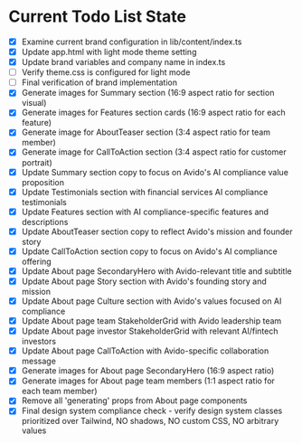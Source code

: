 <!-- DO NOT EDIT - Managed by todo_list tool -->
<!-- Updated: 2025-08-29T12:26:56.583Z -->

# Current Todo List State

- [x] Examine current brand configuration in lib/content/index.ts
- [x] Update app.html with light mode theme setting
- [x] Update brand variables and company name in index.ts
- [ ] Verify theme.css is configured for light mode
- [ ] Final verification of brand implementation
- [x] Generate images for Summary section (16:9 aspect ratio for section visual)
- [x] Generate images for Features section cards (16:9 aspect ratio for each feature)
- [x] Generate image for AboutTeaser section (3:4 aspect ratio for team member)
- [x] Generate image for CallToAction section (3:4 aspect ratio for customer portrait)
- [x] Update Summary section copy to focus on Avido's AI compliance value proposition
- [x] Update Testimonials section with financial services AI compliance testimonials
- [x] Update Features section with AI compliance-specific features and descriptions
- [x] Update AboutTeaser section copy to reflect Avido's mission and founder story
- [x] Update CallToAction section copy to focus on Avido's AI compliance offering
- [x] Update About page SecondaryHero with Avido-relevant title and subtitle
- [x] Update About page Story section with Avido's founding story and mission
- [x] Update About page Culture section with Avido's values focused on AI compliance
- [x] Update About page team StakeholderGrid with Avido leadership team
- [x] Update About page investor StakeholderGrid with relevant AI/fintech investors
- [x] Update About page CallToAction with Avido-specific collaboration message
- [x] Generate images for About page SecondaryHero (16:9 aspect ratio)
- [x] Generate images for About page team members (1:1 aspect ratio for each team member)
- [x] Remove all 'generating' props from About page components
- [x] Final design system compliance check - verify design system classes prioritized over Tailwind, NO shadows, NO custom CSS, NO arbitrary values
